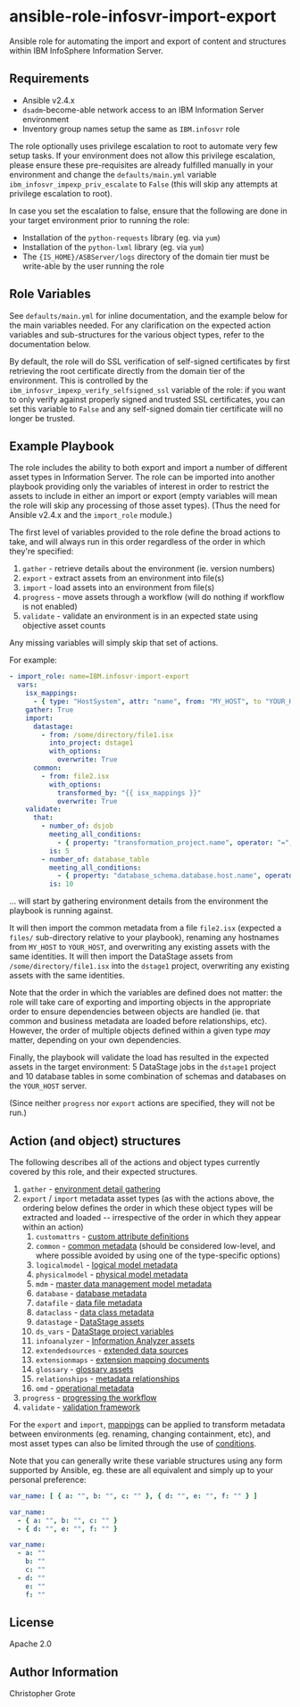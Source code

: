 # ansible-role-infosvr-import-export

Ansible role for automating the import and export of content and structures within IBM InfoSphere Information Server.

## Requirements

- Ansible v2.4.x
- `dsadm`-become-able network access to an IBM Information Server environment
- Inventory group names setup the same as `IBM.infosvr` role

The role optionally uses privilege escalation to root to automate very few setup tasks. If your environment does not allow this privilege escalation, please ensure these pre-requisites are already fulfilled manually in your environment and change the `defaults/main.yml` variable `ibm_infosvr_impexp_priv_escalate` to `False` (this will skip any attempts at privilege escalation to root).

In case you set the escalation to false, ensure that the following are done in your target environment prior to running the role:

- Installation of the `python-requests` library (eg. via `yum`)
- Installation of the `python-lxml` library (eg. via `yum`)
- The `{IS_HOME}/ASBServer/logs` directory of the domain tier must be write-able by the user running the role

## Role Variables

See `defaults/main.yml` for inline documentation, and the example below for the main variables needed. For any clarification on the expected action variables and sub-structures for the various object types, refer to the documentation below.

By default, the role will do SSL verification of self-signed certificates by first retrieving the root certificate directly from the domain tier of the environment. This is controlled by the `ibm_infosvr_impexp_verify_selfsigned_ssl` variable of the role: if you want to only verify against properly signed and trusted SSL certificates, you can set this variable to `False` and any self-signed domain tier certificate will no longer be trusted.

## Example Playbook

The role includes the ability to both export and import a number of different asset types in Information Server. The role can be imported into another playbook providing only the variables of interest in order to restrict the assets to include in either an import or export (empty variables will mean the role will skip any processing of those asset types). (Thus the need for Ansible v2.4.x and the `import_role` module.)

The first level of variables provided to the role define the broad actions to take, and will always run in this order regardless of the order in which they're specified:

1. `gather` - retrieve details about the environment (ie. version numbers)
1. `export` - extract assets from an environment into file(s)
1. `import` - load assets into an environment from file(s)
1. `progress` - move assets through a workflow (will do nothing if workflow is not enabled)
1. `validate` - validate an environment is in an expected state using objective asset counts

Any missing variables will simply skip that set of actions.

For example:

```yml
- import_role: name=IBM.infosvr-import-export
  vars:
    isx_mappings:
      - { type: "HostSystem", attr: "name", from: "MY_HOST", to "YOUR_HOST" }
    gather: True
    import:
      datastage:
        - from: /some/directory/file1.isx
          into_project: dstage1
          with_options:
            overwrite: True
      common:
        - from: file2.isx
          with_options:
            transformed_by: "{{ isx_mappings }}"
            overwrite: True
    validate:
      that:
        - number_of: dsjob
          meeting_all_conditions:
            - { property: "transformation_project.name", operator: "=", value: "dstage1" }
          is: 5
        - number_of: database_table
          meeting_all_conditions:
            - { property: "database_schema.database.host.name", operator: "=", value: "YOUR_HOST" }
          is: 10
```

... will start by gathering environment details from the environment the playbook is running against.

It will then import the common metadata from a file `file2.isx` (expected a `files/` sub-directory relative to your playbook), renaming any hostnames from `MY_HOST` to `YOUR_HOST`, and overwriting any existing assets with the same identities. It will then import the DataStage assets from `/some/directory/file1.isx` into the `dstage1` project, overwriting any existing assets with the same identities.

Note that the order in which the variables are defined does not matter: the role will take care of exporting and importing objects in the appropriate order to ensure dependencies between objects are handled (ie. that common and business metadata are loaded before relationships, etc). However, the order of multiple objects defined within a given type _may_ matter, depending on your own dependencies.

Finally, the playbook will validate the load has resulted in the expected assets in the target environment: 5 DataStage jobs in the `dstage1` project and 10 database tables in some combination of schemas and databases on the `YOUR_HOST` server.

(Since neither `progress` nor `export` actions are specified, they will not be run.)

## Action (and object) structures

The following describes all of the actions and object types currently covered by this role, and their expected structures.

1. `gather` - [environment detail gathering](docs/gather.md)
1. `export` / `import` metadata asset types (as with the actions above, the ordering below defines the order in which these object types will be extracted and loaded -- irrespective of the order in which they appear within an action)
    1. `customattrs` - [custom attribute definitions](docs/customattrs.md)
    1. `common` - [common metadata](docs/common.md) (should be considered low-level, and where possible avoided by using one of the type-specific options)
    1. `logicalmodel` - [logical model metadata](docs/logicalmodel.md)
    1. `physicalmodel` - [physical model metadata](docs/physicalmodel.md)
    1. `mdm` - [master data management model metadata](docs/mdm.md)
    1. `database` - [database metadata](docs/database.md)
    1. `datafile` - [data file metadata](docs/datafile.md)
    1. `dataclass` - [data class metadata](docs/dataclass.md)
    1. `datastage` - [DataStage assets](docs/datastage.md)
    1. `ds_vars` - [DataStage project variables](docs/ds_vars.md)
    1. `infoanalyzer` - [Information Analyzer assets](docs/infoanalyzer.md)
    1. `extendedsources` - [extended data sources](docs/extendedsources.md)
    1. `extensionmaps` - [extension mapping documents](docs/extensionmaps.md)
    1. `glossary` - [glossary assets](docs/glossary.md)
    1. `relationships` - [metadata relationships](docs/relationships.md)
    1. `omd` - [operational metadata](docs/omd.md)
1. `progress` - [progressing the workflow](docs/progress.md)
1. `validate` - [validation framework](docs/validate.md)

For the `export` and `import`, [mappings](docs/mappings.md) can be applied to transform metadata between environments (eg. renaming, changing containment, etc), and most asset types can also be limited through the use of [conditions](docs/conditions.md).

Note that you can generally write these variable structures using any form supported by Ansible, eg. these are all equivalent and simply up to your personal preference:

```yml
var_name: [ { a: "", b: "", c: "" }, { d: "", e: "", f: "" } ]

var_name:
  - { a: "", b: "", c: "" }
  - { d: "", e: "", f: "" }

var_name:
  - a: ""
    b: ""
    c: ""
  - d: ""
    e: ""
    f: ""
```

## License

Apache 2.0

## Author Information

Christopher Grote
